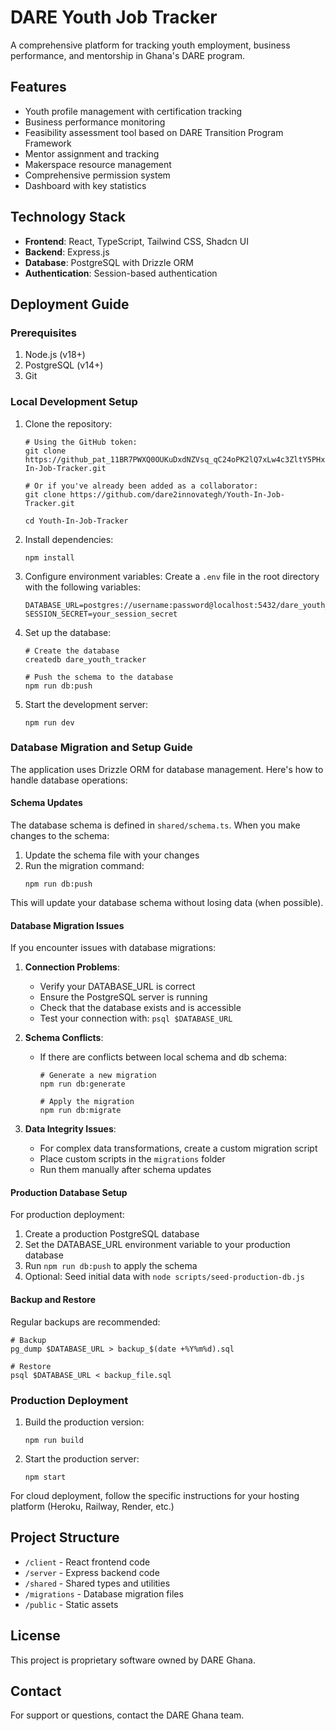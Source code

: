 # DARE Youth Job Tracker

A comprehensive platform for tracking youth employment, business performance, and mentorship in Ghana's DARE program.

## Features

- Youth profile management with certification tracking
- Business performance monitoring
- Feasibility assessment tool based on DARE Transition Program Framework
- Mentor assignment and tracking
- Makerspace resource management
- Comprehensive permission system
- Dashboard with key statistics

## Technology Stack

- **Frontend**: React, TypeScript, Tailwind CSS, Shadcn UI
- **Backend**: Express.js
- **Database**: PostgreSQL with Drizzle ORM
- **Authentication**: Session-based authentication

## Deployment Guide

### Prerequisites

1. Node.js (v18+)
2. PostgreSQL (v14+)
3. Git

### Local Development Setup

1. Clone the repository:
   ```
   # Using the GitHub token:
   git clone https://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@github.com/dare2innovategh/Youth-In-Job-Tracker.git
   
   # Or if you've already been added as a collaborator:
   git clone https://github.com/dare2innovategh/Youth-In-Job-Tracker.git
   
   cd Youth-In-Job-Tracker
   ```

2. Install dependencies:
   ```
   npm install
   ```

3. Configure environment variables:
   Create a `.env` file in the root directory with the following variables:
   ```
   DATABASE_URL=postgres://username:password@localhost:5432/dare_youth_tracker
   SESSION_SECRET=your_session_secret
   ```

4. Set up the database:
   ```
   # Create the database
   createdb dare_youth_tracker
   
   # Push the schema to the database
   npm run db:push
   ```

5. Start the development server:
   ```
   npm run dev
   ```

### Database Migration and Setup Guide

The application uses Drizzle ORM for database management. Here's how to handle database operations:

#### Schema Updates

The database schema is defined in `shared/schema.ts`. When you make changes to the schema:

1. Update the schema file with your changes
2. Run the migration command:
   ```
   npm run db:push
   ```

This will update your database schema without losing data (when possible).

#### Database Migration Issues

If you encounter issues with database migrations:

1. **Connection Problems**:
   - Verify your DATABASE_URL is correct
   - Ensure the PostgreSQL server is running
   - Check that the database exists and is accessible
   - Test your connection with: `psql $DATABASE_URL`

2. **Schema Conflicts**:
   - If there are conflicts between local schema and db schema:
     ```
     # Generate a new migration
     npm run db:generate
     
     # Apply the migration
     npm run db:migrate
     ```

3. **Data Integrity Issues**:
   - For complex data transformations, create a custom migration script
   - Place custom scripts in the `migrations` folder
   - Run them manually after schema updates

#### Production Database Setup

For production deployment:

1. Create a production PostgreSQL database
2. Set the DATABASE_URL environment variable to your production database
3. Run `npm run db:push` to apply the schema
4. Optional: Seed initial data with `node scripts/seed-production-db.js`

#### Backup and Restore

Regular backups are recommended:

```
# Backup
pg_dump $DATABASE_URL > backup_$(date +%Y%m%d).sql

# Restore
psql $DATABASE_URL < backup_file.sql
```

### Production Deployment

1. Build the production version:
   ```
   npm run build
   ```

2. Start the production server:
   ```
   npm start
   ```

For cloud deployment, follow the specific instructions for your hosting platform (Heroku, Railway, Render, etc.)

## Project Structure

- `/client` - React frontend code
- `/server` - Express backend code
- `/shared` - Shared types and utilities
- `/migrations` - Database migration files
- `/public` - Static assets

## License

This project is proprietary software owned by DARE Ghana.

## Contact

For support or questions, contact the DARE Ghana team.